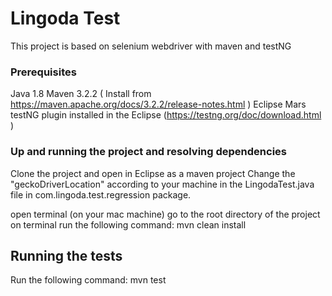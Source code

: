 # Lingoda Test 
 This project is based on selenium webdriver with maven and testNG

### Prerequisites
Java 1.8 
Maven 3.2.2 ( Install from https://maven.apache.org/docs/3.2.2/release-notes.html )
Eclipse Mars
testNG plugin installed in the Eclipse (https://testng.org/doc/download.html )


### Up and running the project and resolving dependencies

Clone the project and open in Eclipse as a maven project
Change the "geckoDriverLocation" according to your machine in the LingodaTest.java file in com.lingoda.test.regression package.

open terminal (on your mac machine)
go to the root directory of the project on terminal
run the following command:
mvn clean install



## Running the tests

Run the following command:
mvn test

